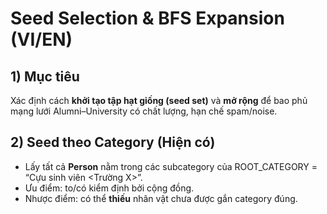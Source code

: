 # Seed Selection & BFS Expansion (VI/EN)

## 1) Mục tiêu
Xác định cách **khởi tạo tập hạt giống (seed set)** và **mở rộng** để bao phủ mạng lưới Alumni–University có chất lượng, hạn chế spam/noise.

## 2) Seed theo Category (Hiện có)
- Lấy tất cả **Person** nằm trong các subcategory của ROOT_CATEGORY = “Cựu sinh viên <Trường X>”.
- Ưu điểm: to/có kiểm định bởi cộng đồng.
- Nhược điểm: có thể **thiếu** nhân vật chưa được gắn category đúng.
